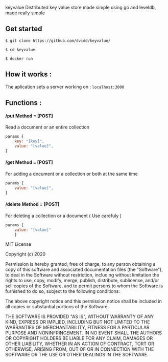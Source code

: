  keyvalue
Distributed key value store made simple using go and leveldb, made really simple

## Get started
```
$ git clone https://github.com/dvidd/keyvalue/
```
```
$ cd keyvalue
```
```
$ docker run 
```


## How it works :
The aplication sets a server working on : 
```localhost:3000 ```

## Functions :

#### /put Method = [POST]
Read a document or an entire collection

```javascript
params {
    key: "[key]",
    value: "[value]",
}
``````

#### /get Method = [POST]
For adding a document or a collection or both at the same time

```javascript
params {
    value: "[value]",
}
```
#### /delete Method = [POST]
For deleting a collection or a document ( Use carefuly )

```javascript
params {
    value: "[value]"
    }
```


MIT License

Copyright (c) 2020 

Permission is hereby granted, free of charge, to any person obtaining a copy
of this software and associated documentation files (the "Software"), to deal
in the Software without restriction, including without limitation the rights
to use, copy, modify, merge, publish, distribute, sublicense, and/or sell
copies of the Software, and to permit persons to whom the Software is
furnished to do so, subject to the following conditions:

The above copyright notice and this permission notice shall be included in all
copies or substantial portions of the Software.

THE SOFTWARE IS PROVIDED "AS IS", WITHOUT WARRANTY OF ANY KIND, EXPRESS OR
IMPLIED, INCLUDING BUT NOT LIMITED TO THE WARRANTIES OF MERCHANTABILITY,
FITNESS FOR A PARTICULAR PURPOSE AND NONINFRINGEMENT. IN NO EVENT SHALL THE
AUTHORS OR COPYRIGHT HOLDERS BE LIABLE FOR ANY CLAIM, DAMAGES OR OTHER
LIABILITY, WHETHER IN AN ACTION OF CONTRACT, TORT OR OTHERWISE, ARISING FROM,
OUT OF OR IN CONNECTION WITH THE SOFTWARE OR THE USE OR OTHER DEALINGS IN THE
SOFTWARE.

